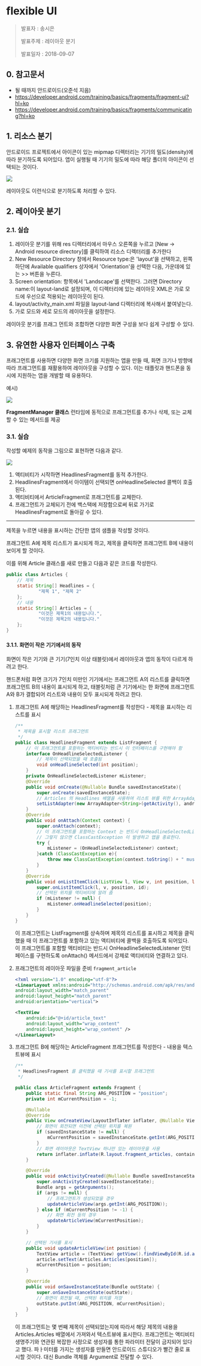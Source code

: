 # flexible UI

> 발표자 : 송시은
>
> 발표주제 : 레이아웃 분기
>
> 발표일자 : 2018-09-07



## 0. 참고문서

- 될 때까지 안드로이드(오준석 지음)
- https://developer.android.com/training/basics/fragments/fragment-ui?hl=ko
- https://developer.android.com/training/basics/fragments/communicating?hl=ko



## 1. 리소스 분기

안드로이드 프로젝트에서 아이콘이 있는 mipmap 디렉터리는 기기의 밀도(density)에 따라 분기하도록 되어있다. 앱이 실행될 때 기기의 밀도에 따라 해당 폴더의 아이콘이 선택되는 것이다.

![](https://github.com/taeiim/Android-Study/blob/master/study/week12/%EB%A0%88%EC%9D%B4%EC%95%84%EC%9B%83%EB%B6%84%EA%B8%B0/mipmap.PNG)



레이아웃도 이런식으로 분기하도록 처리할 수 있다.



## 2. 레이아웃 분기

### 2.1. 실습

1. 레이아웃 분기를 위해 res 디렉터리에서 마우스 오른쪽을 누르고 [New -> Android resource directory]를 클릭하여 리소스 디렉터리를 추가한다
2. New Resource Directory 창에서 Resource type:은 'layout'을 선택하고, 왼쪽 하단에 Available qualifiers 상자에서 'Orientation'을 선택한 다음, 가운데에 있는 >> 버튼을 누른다.
3. Screen orientation: 항목에서 'Landscape'를 선택한다. 그러면 Directory name:이 layout-land로 설정되며, 이 디렉터리에 있는 레이아웃 XML은 가로 모드에 우선으로 적용되는 레이아웃이 된다.
4. layout/activity_main.xml 파일을 layout-land 디렉터리에 복사해서 붙여넣는다.
5. 가로 모드와 세로 모드의 레이아웃을 설정한다.

레이아웃 분기를 프래그 먼트와 조합하면 다양한 화면 구성을 보다 쉽게 구성할 수 있다.



## 3. 유연한 사용자 인터페이스 구축 

프래그먼트를 사용하면 다양한 화면 크기를 지원하는 앱을 만들 때, 화면 크기나 방향에 따라 프래그먼트를 재활용하여 레이아웃을 구성할 수 있다. 이는 태플릿과 핸드폰을 동시에 지원하는 앱을 개발할 때 유용하다.

예시)

![](https://github.com/taeiim/Android-Study/blob/master/study/week12/%EB%A0%88%EC%9D%B4%EC%95%84%EC%9B%83%EB%B6%84%EA%B8%B0/fragments-screen-mock.png)



**FragmentManager 클래스** 런타임에 동적으로 프래그먼트를 추가나 삭제, 또는 교체할 수 있는 메서드를 제공



### 3.1. 실습

작성할 예제의 동작을 그림으로 표현하면 다음과 같다.

![](https://github.com/taeiim/Android-Study/blob/master/study/week12/%EB%A0%88%EC%9D%B4%EC%95%84%EC%9B%83%EB%B6%84%EA%B8%B0/example_process_pic.PNG)

1. 액티비티가 시작하면 HeadlinesFragment를 동적 추가한다.
2. HeadlinesFragment에서 아이템이 선택되면 onHeadlineSelected 콜백이 호출된다.
3. 액티비티에서 ArticleFragment로 프래그먼트를 교체한다.
4. 프래그먼트가 교체되기 전에 백스택에 저장함으로써 뒤로 가기로 HeadlinesFragment로 돌아갈 수 있다.

------

제목을 누르면 내용을 표시하는 간단한 앱의 샘플을 작성할 것이다.

프래그먼트 A에 제목 리스트가 표시되게 하고, 제목을 클릭하면 프래그먼트 B에 내용이 보이게 할 것이다.

이를 위해 Article 클래스를 새로 만들고 다음과 같은 코드를 작성한다.

```java
public class Articles {
    // 제목
    static String[] Headlines = {
            "제목 1", "제목 2"
    };
    // 내용
    static String[] Articles = {
            "이것은 제목1의 내용입니다.",
            "이것은 제목2의 내용입니다."
    };
}
```



#### 3.1.1. 화면이 작은 기기에서의 동작

화면이 작은 기기와 큰 기기(7인치 이상 태블릿)에서 레이아웃과 앱의 동작이 다르게 하려고 한다.

핸드폰처럼 화면 크기가 7인치 미만인 기기에서는 프래그먼트 A의 리스트를 클릭하면 프래그먼트 B의 내용이 표시되게 하고, 태블릿처럼 큰 기기에서는 한 화면에 프래그먼트 A와 B가 결합되어 리스트와 내용이 모두 표시되게 하려고 한다. 



1. 프래그먼트 A에 해당하는 HeadlinesFragment를 작성한다 - 제목을 표시하는 리스트를 표시

   ```java
   /**
    * 제목을 표시할 리스트 프래그먼트
    */
   public class HeadlinesFragment extends ListFragment {
       // 이 프래그먼트를 포함하는 액티비티는 반드시 이 인터페이스를 구현해야 함
       interface OnHeadlineSelectedListener {
           // 제목이 선택되었을 때 호출됨
           void onHeadlineSelected(int position);
       }
       private OnHeadlineSelectedListener mListener;
       @Override
       public void onCreate(@Nullable Bundle savedInstanceState){
           super.onCreate(savedInstanceState);
           // Articles 의 Headlines 배열을 사용하여 리스트 뷰를 위한 ArrayAdapter 를 생성
           setListAdapter(new ArrayAdapter<String>(getActivity(), android.R.layout.simple_list_item_1, Articles.Headlines));
       }
       @Override
       public void onAttach(Context context) {
           super.onAttach(context);
           // 이 프래그먼트를 포함하는 Context 는 반드시 OnHeadlineSelectedListener 를 구현해야 한다.
           // 그렇지 않으면 ClassCastException 이 발생하고 앱을 종료한다.
           try {
               mListener = (OnHeadlineSelectedListener) context;
           }catch (ClassCastException e){
               throw new ClassCastException(context.toString() + " must implement OnHeadlineSelectedListener");
           }
       }
       @Override
       public void onListItemClick(ListView l, View v, int position, long id){
           super.onListItemClick(l, v, position, id);
           // 선택된 위치를 액티비티에 알려 줌
           if (mListener != null) {
               mListener.onHeadlineSelected(position);
           }
       }
   }
   ```

   이 프래그먼트는 ListFragment를 상속하며 제목의 리스트를 표시하고 제목을 클릭했을 때 이 프래그먼트를 포함하고 있는 액티비티에 콜백을 호출하도록 되어있다. 이 프래그먼트를 포함할 액티비티는 반드시 OnHeadlineSelectedListener 인터페이스를 구현하도록 onAttach() 메서드에서 강제로 액티비티와 연결하고 있다.



2. 프래그먼트의 레이아웃 파일을 준비 `fragment_article`

   ```xml
   <?xml version="1.0" encoding="utf-8"?>
   <LinearLayout xmlns:android="http://schemas.android.com/apk/res/android"
   android:layout_width="match_parent"
   android:layout_height="match_parent"
   android:orientation="vertical">
   
   <TextView
       android:id="@+id/article_text"
       android:layout_width="wrap_content"
       android:layout_height="wrap_content" />
   </LinearLayout>
   ```

   

3. 프래그먼트 B에 해당하는 ArticleFragment 프래그먼트를 작성한다 - 내용을 텍스트뷰에 표시

   ```java
   /**
    * HeadlinesFragment 를 클릭했을 때 기사를 표시할 프래그먼트
    */
   
   public class ArticleFragment extends Fragment {
       public static final String ARG_POSITION = "position";
       private int mCurrentPosition = -1;
   
       @Nullable
       @Override
       public View onCreateView(LayoutInflater inflater, @Nullable ViewGroup container, @Nullable Bundle savedInstanceState) {
           // 화면이 회전되면 이전에 선택된 위치를 복원
           if (savedInstanceState != null) {
               mCurrentPosition = savedInstanceState.getInt(ARG_POSITION);
           }
           // 화면 레이아웃은 TextView 하나만 있는 레이아웃을 사용
           return inflater.inflate(R.layout.fragment_articles, container, false);
       }
   
       @Override
       public void onActivityCreated(@Nullable Bundle savedInstanceState) {
           super.onActivityCreated(savedInstanceState);
           Bundle args = getArguments();
           if (args != null) {
               // 프래그먼트가 생성되었을 경우
               updateArticleView(args.getInt(ARG_POSITION));
           } else if (mCurrentPosition != -1) {
               // 화면 회전 등의 경우
               updateArticleView(mCurrentPosition);
           }
       }
   
       // 선택된 기사를 표시
       public void updateArticleView(int position) {
           TextView article = (TextView) getView().findViewById(R.id.article_text);
           article.setText(Articles.Articles[position]);
           mCurrentPosition = position;
       }
   
       @Override
       public void onSaveInstanceState(Bundle outState) {
           super.onSaveInstanceState(outState);
           // 화면이 회전될 때, 선택된 위치를 저장
           outState.putInt(ARG_POSITION, mCurrentPosition);
       }
   }
   ```

   이 프래그먼트는 몇 번째 제목이 선택되었는지에 따라서 해당 제목의 내용을 Articles.Articles 배열에서 가져와서 텍스트뷰에 표시한다. 프래그먼트는 액티비티 생명주기와 연관된 복잡한 사정으로 생성자를 통한 파라미터 전달이 금지되어 있다고 했다. 파ㅏ미터를 가지는 생성자를 만들면 안드로이드 스튜디오가 빨간 줄로 표시할 것이다. 대신 Bundle 객체를 Argument로 전달할 수 있다.

